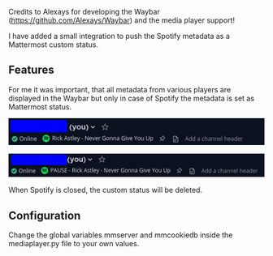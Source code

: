 Credits to Alexays for developing the Waybar (https://github.com/Alexays/Waybar) and the media player support!

I have added a small integration to push the Spotify metadata as a Mattermost custom status.

## Features

For me it was important, that all metadata from various players are displayed in the Waybar but only in case of Spotify the metadata is set as Mattermost status.

![Playing song](images/mm-song-plays.png?raw=true "Playing song in Mattermost status")

![Paused song](images/mm-song-pause.png?raw=true "Paused song in Mattermost status")

When Spotify is closed, the custom status will be deleted.

## Configuration

Change the global variables mmserver and mmcookiedb inside the mediaplayer.py file to your own values.

